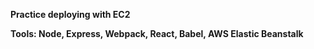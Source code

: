**Practice deploying with EC2**  

**Tools: Node, Express, Webpack, React, Babel, AWS Elastic Beanstalk**
